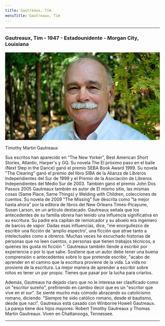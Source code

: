 ```yaml
---
title: Gautreaux, Tim
menuTitle: Gautreaux, Tim
---
```

***
### Gautreaux, Tim - 1947 - Estadounidente - Morgan City, Louisiana
!["Imagen no encontrada"](GautreauxTim.jpg)

Timothy Martin Gautreaux

Sus escritos han aparecido en “The New Yorker”, Best American Short Stories, Atlantic, Harper's y GQ. Su novela The El próximo paso en el baile (Next Step in the Dance) ganó el premio SEBA Book Award 1999. Su novela "The Clearing" ganó el premio del libro SIBA de la Alianza de Libreros Independientes del Sur de 1999 y el Premio de la Asociación de Libreros Independientes del Medio Sur de 2003. También ganó el premio John Dos Passos 2005
Gautreaux también es autor de El mismo sitio, las mismas cosas (Same Place, Same Things) y Welding with Children, colecciones de cuentos. Su novela de 2009 "The Missing" fue descrita como "la mejor hasta ahora" por la editora de libros del New Orleans Times-Picayune, Susan Larson, en un artículo destacado.
Gautreaux señala que los antecedentes de su familia obrera han tenido una influencia significativa en su escritura. Su padre era capitán de remolcador y su abuelo era ingeniero de barcos de vapor. Dadas esas influencias, dice, "me enorgullezco de escribir una ficción de 'amplio espectro', una ficción que atrae tanto a intelectuales como a obreros. Muchas veces he escuchado historias de personas que no leen cuentos, o personas que tienen trabajos técnicos, a quienes les gusta mi ficción ".
Gautreaux también tiende a escribir por experiencia o por lo que sabe. Sostiene que un autor debe tener una buena comprensión o antecedentes sobre lo que pretende escribir, "acabo de aprender en el camino que la escritura proviene de la vida. La vida no proviene de la escritura. La mejor manera de aprender a escribir sobre niños es tener un par propio. Tienes que pasar por la lucha para criarlos.

Además, Gautreaux ha dejado claro que no le interesa ser clasificado como un "escritor sureño", prefiriendo en cambio decir que es un "escritor que vive en el sur". Se siente mucho más cómodo abrazando su catolicismo romano, diciendo: "Siempre he sido católico romano, desde el bautismo, desde que nací".
Gautreaux está casado con Winborne Howell Gautreaux. La pareja tiene dos hijos mayores: Robert Timothy Gautreaux y Thomas Martin Gautreaux. Viven en Chattanooga, Tennessee.
***
